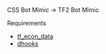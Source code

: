 CSS Bot Mimic -> TF2 Bot Mimic

Requirements
- [tf_econ_data](https://forums.alliedmods.net/showthread.php?t=315011)
- [dhooks](https://forums.alliedmods.net/showpost.php?p=2588686&postcount=589)

